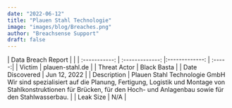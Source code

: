 ```yaml
---
date: "2022-06-12"
title: "Plauen Stahl Technologie"
image: "images/blog/Breaches.png"
author: "Breachsense Support"
draft: false
---
```


| Data Breach Report         |              | 
| :-----------: | :-------------:   |:-------------:    | :-----:|
| Victim    | plauen-stahl.de      | 
| Threat Actor    | Black Basta      | 
| Date Discovered    | Jun 12, 2022      | 
| Description    | Plauen Stahl Technologie GmbH Wir sind spezialisiert auf die Planung, Fertigung, Logistik und Montage von Stahlkonstruktionen für Brücken, für den Hoch- und Anlagenbau sowie für den Stahlwasserbau.      | 
| Leak Size    | N/A      | 

